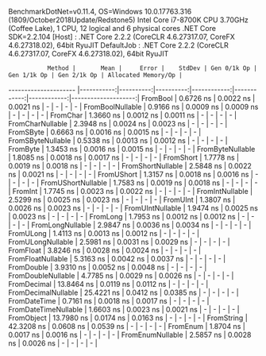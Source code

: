 
BenchmarkDotNet=v0.11.4, OS=Windows 10.0.17763.316 (1809/October2018Update/Redstone5)
Intel Core i7-8700K CPU 3.70GHz (Coffee Lake), 1 CPU, 12 logical and 6 physical cores
.NET Core SDK=2.2.104
  [Host]     : .NET Core 2.2.2 (CoreCLR 4.6.27317.07, CoreFX 4.6.27318.02), 64bit RyuJIT
  DefaultJob : .NET Core 2.2.2 (CoreCLR 4.6.27317.07, CoreFX 4.6.27318.02), 64bit RyuJIT


               Method |       Mean |     Error |    StdDev | Gen 0/1k Op | Gen 1/1k Op | Gen 2/1k Op | Allocated Memory/Op |
--------------------- |-----------:|----------:|----------:|------------:|------------:|------------:|--------------------:|
             FromBool |  0.6726 ns | 0.0022 ns | 0.0021 ns |           - |           - |           - |                   - |
     FromBoolNullable |  0.9166 ns | 0.0009 ns | 0.0009 ns |           - |           - |           - |                   - |
             FromChar |  1.3660 ns | 0.0012 ns | 0.0011 ns |           - |           - |           - |                   - |
     FromCharNullable |  2.3948 ns | 0.0024 ns | 0.0023 ns |           - |           - |           - |                   - |
            FromSByte |  0.6663 ns | 0.0016 ns | 0.0015 ns |           - |           - |           - |                   - |
    FromSByteNullable |  0.5338 ns | 0.0013 ns | 0.0012 ns |           - |           - |           - |                   - |
             FromByte |  1.3453 ns | 0.0016 ns | 0.0015 ns |           - |           - |           - |                   - |
     FromByteNullable |  1.8085 ns | 0.0018 ns | 0.0017 ns |           - |           - |           - |                   - |
            FromShort |  1.7778 ns | 0.0019 ns | 0.0018 ns |           - |           - |           - |                   - |
    FromShortNullable |  2.5848 ns | 0.0022 ns | 0.0021 ns |           - |           - |           - |                   - |
           FromUShort |  1.3157 ns | 0.0018 ns | 0.0016 ns |           - |           - |           - |                   - |
   FromUShortNullable |  1.7583 ns | 0.0019 ns | 0.0018 ns |           - |           - |           - |                   - |
              FromInt |  1.7745 ns | 0.0023 ns | 0.0022 ns |           - |           - |           - |                   - |
      FromIntNullable |  2.5299 ns | 0.0025 ns | 0.0023 ns |           - |           - |           - |                   - |
             FromUInt |  1.3807 ns | 0.0026 ns | 0.0023 ns |           - |           - |           - |                   - |
     FromUIntNullable |  1.9474 ns | 0.0025 ns | 0.0023 ns |           - |           - |           - |                   - |
             FromLong |  1.7953 ns | 0.0012 ns | 0.0012 ns |           - |           - |           - |                   - |
     FromLongNullable |  2.9847 ns | 0.0036 ns | 0.0034 ns |           - |           - |           - |                   - |
            FromULong |  1.4113 ns | 0.0013 ns | 0.0012 ns |           - |           - |           - |                   - |
    FromULongNullable |  2.5981 ns | 0.0031 ns | 0.0029 ns |           - |           - |           - |                   - |
            FromFloat |  3.8246 ns | 0.0028 ns | 0.0024 ns |           - |           - |           - |                   - |
    FromFloatNullable |  5.3163 ns | 0.0042 ns | 0.0037 ns |           - |           - |           - |                   - |
           FromDouble |  3.9310 ns | 0.0052 ns | 0.0048 ns |           - |           - |           - |                   - |
   FromDoubleNullable |  4.7785 ns | 0.0029 ns | 0.0026 ns |           - |           - |           - |                   - |
          FromDecimal | 13.8464 ns | 0.0119 ns | 0.0112 ns |           - |           - |           - |                   - |
  FromDecimalNullable | 25.4221 ns | 0.0412 ns | 0.0385 ns |           - |           - |           - |                   - |
         FromDateTime |  0.7161 ns | 0.0018 ns | 0.0017 ns |           - |           - |           - |                   - |
 FromDateTimeNullable |  1.6603 ns | 0.0023 ns | 0.0021 ns |           - |           - |           - |                   - |
           FromObject | 13.7980 ns | 0.0174 ns | 0.0163 ns |           - |           - |           - |                   - |
           FromString | 42.3208 ns | 0.0608 ns | 0.0539 ns |           - |           - |           - |                   - |
             FromEnum |  1.8704 ns | 0.0017 ns | 0.0016 ns |           - |           - |           - |                   - |
     FromEnumNullable |  2.5857 ns | 0.0028 ns | 0.0026 ns |           - |           - |           - |                   - |
